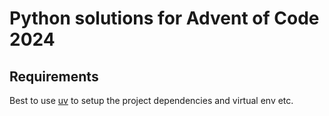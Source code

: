 # Python solutions for Advent of Code 2024

## Requirements

Best to use [uv](https://docs.astral.sh/uv) to setup the project dependencies and virtual env etc.

